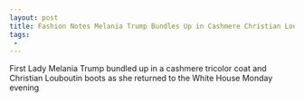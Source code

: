 ```yaml
---
layout: post
title: Fashion Notes Melania Trump Bundles Up in Cashmere Christian Louboutins
tags:
 -
---
```

First Lady Melania Trump bundled up in a cashmere tricolor coat and Christian Louboutin boots as she returned to the White House Monday evening

